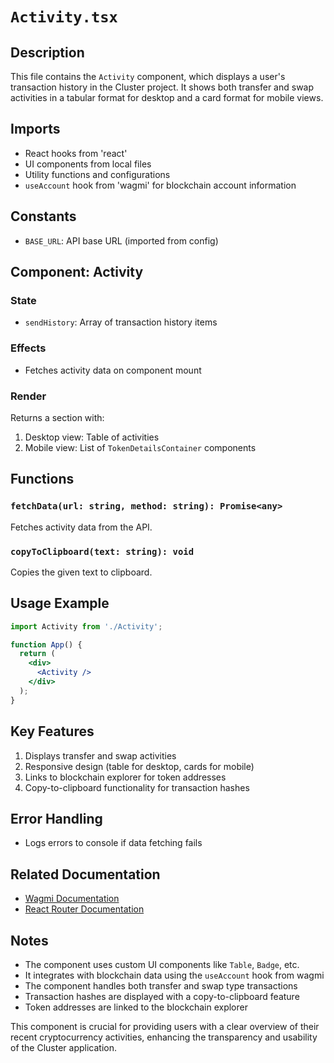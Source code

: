 # `Activity.tsx`

## Description
This file contains the `Activity` component, which displays a user's transaction history in the Cluster project. It shows both transfer and swap activities in a tabular format for desktop and a card format for mobile views.

## Imports
- React hooks from 'react'
- UI components from local files
- Utility functions and configurations
- `useAccount` hook from 'wagmi' for blockchain account information

## Constants
- `BASE_URL`: API base URL (imported from config)

## Component: Activity

### State
- `sendHistory`: Array of transaction history items

### Effects
- Fetches activity data on component mount

### Render
Returns a section with:
1. Desktop view: Table of activities
2. Mobile view: List of `TokenDetailsContainer` components

## Functions

### `fetchData(url: string, method: string): Promise<any>`
Fetches activity data from the API.

### `copyToClipboard(text: string): void`
Copies the given text to clipboard.

## Usage Example
```jsx
import Activity from './Activity';

function App() {
  return (
    <div>
      <Activity />
    </div>
  );
}
```

## Key Features
1. Displays transfer and swap activities
2. Responsive design (table for desktop, cards for mobile)
3. Links to blockchain explorer for token addresses
4. Copy-to-clipboard functionality for transaction hashes

## Error Handling
- Logs errors to console if data fetching fails

## Related Documentation
- [Wagmi Documentation](https://wagmi.sh/)
- [React Router Documentation](https://reactrouter.com/)

## Notes
- The component uses custom UI components like `Table`, `Badge`, etc.
- It integrates with blockchain data using the `useAccount` hook from wagmi
- The component handles both transfer and swap type transactions
- Transaction hashes are displayed with a copy-to-clipboard feature
- Token addresses are linked to the blockchain explorer

This component is crucial for providing users with a clear overview of their recent cryptocurrency activities, enhancing the transparency and usability of the Cluster application.
